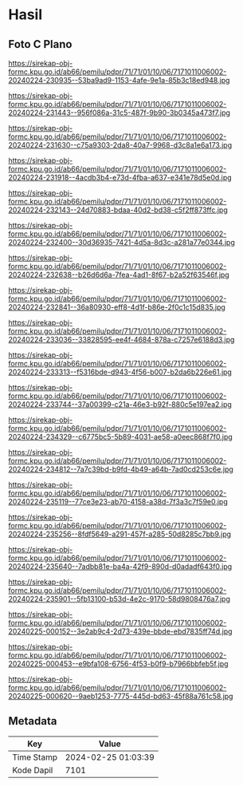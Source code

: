 # Hasil

## Foto C Plano

https://sirekap-obj-formc.kpu.go.id/ab66/pemilu/pdpr/71/71/01/10/06/7171011006002-20240224-230935--53ba9ad9-1153-4afe-9e1a-85b3c18ed948.jpg

https://sirekap-obj-formc.kpu.go.id/ab66/pemilu/pdpr/71/71/01/10/06/7171011006002-20240224-231443--956f086a-31c5-487f-9b90-3b0345a473f7.jpg

https://sirekap-obj-formc.kpu.go.id/ab66/pemilu/pdpr/71/71/01/10/06/7171011006002-20240224-231630--c75a9303-2da8-40a7-9968-d3c8a1e6a173.jpg

https://sirekap-obj-formc.kpu.go.id/ab66/pemilu/pdpr/71/71/01/10/06/7171011006002-20240224-231918--4acdb3b4-e73d-4fba-a637-e341e78d5e0d.jpg

https://sirekap-obj-formc.kpu.go.id/ab66/pemilu/pdpr/71/71/01/10/06/7171011006002-20240224-232143--24d70883-bdaa-40d2-bd38-c5f2ff873ffc.jpg

https://sirekap-obj-formc.kpu.go.id/ab66/pemilu/pdpr/71/71/01/10/06/7171011006002-20240224-232400--30d36935-7421-4d5a-8d3c-a281a77e0344.jpg

https://sirekap-obj-formc.kpu.go.id/ab66/pemilu/pdpr/71/71/01/10/06/7171011006002-20240224-232638--b26d6d6a-7fea-4ad1-8f67-b2a52f63546f.jpg

https://sirekap-obj-formc.kpu.go.id/ab66/pemilu/pdpr/71/71/01/10/06/7171011006002-20240224-232841--36a80930-eff8-4d1f-b86e-2f0c1c15d835.jpg

https://sirekap-obj-formc.kpu.go.id/ab66/pemilu/pdpr/71/71/01/10/06/7171011006002-20240224-233036--33828595-ee4f-4684-878a-c7257e6188d3.jpg

https://sirekap-obj-formc.kpu.go.id/ab66/pemilu/pdpr/71/71/01/10/06/7171011006002-20240224-233313--f5316bde-d943-4f56-b007-b2da6b226e61.jpg

https://sirekap-obj-formc.kpu.go.id/ab66/pemilu/pdpr/71/71/01/10/06/7171011006002-20240224-233744--37a00399-c21a-46e3-b92f-880c5e197ea2.jpg

https://sirekap-obj-formc.kpu.go.id/ab66/pemilu/pdpr/71/71/01/10/06/7171011006002-20240224-234329--c6775bc5-5b89-4031-ae58-a0eec868f7f0.jpg

https://sirekap-obj-formc.kpu.go.id/ab66/pemilu/pdpr/71/71/01/10/06/7171011006002-20240224-234812--7a7c39bd-b9fd-4b49-a64b-7ad0cd253c6e.jpg

https://sirekap-obj-formc.kpu.go.id/ab66/pemilu/pdpr/71/71/01/10/06/7171011006002-20240224-235119--77ce3e23-ab70-4158-a38d-7f3a3c7f59e0.jpg

https://sirekap-obj-formc.kpu.go.id/ab66/pemilu/pdpr/71/71/01/10/06/7171011006002-20240224-235256--8fdf5649-a291-457f-a285-50d8285c7bb9.jpg

https://sirekap-obj-formc.kpu.go.id/ab66/pemilu/pdpr/71/71/01/10/06/7171011006002-20240224-235640--7adbb81e-ba4a-42f9-890d-d0adadf643f0.jpg

https://sirekap-obj-formc.kpu.go.id/ab66/pemilu/pdpr/71/71/01/10/06/7171011006002-20240224-235901--5fb13100-b53d-4e2c-9170-58d9808476a7.jpg

https://sirekap-obj-formc.kpu.go.id/ab66/pemilu/pdpr/71/71/01/10/06/7171011006002-20240225-000152--3e2ab9c4-2d73-439e-bbde-ebd7835ff74d.jpg

https://sirekap-obj-formc.kpu.go.id/ab66/pemilu/pdpr/71/71/01/10/06/7171011006002-20240225-000453--e9bfa108-6756-4f53-b0f9-b7966bbfeb5f.jpg

https://sirekap-obj-formc.kpu.go.id/ab66/pemilu/pdpr/71/71/01/10/06/7171011006002-20240225-000620--9aeb1253-7775-445d-bd63-45f88a761c58.jpg


## Metadata

| Key        | Value               |
| ---------- | ------------------- |
| Time Stamp | 2024-02-25 01:03:39 |
| Kode Dapil | 7101                |



